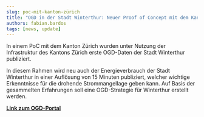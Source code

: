 ```yaml
---
slug: poc-mit-kanton-zürich
title: "OGD in der Stadt Winterthur: Neuer Proof of Concept mit dem Kanton Zürich"
authors: fabian.bardos
tags: [news, update]
---
```


In einem PoC mit dem Kanton Zürich wurden unter Nutzung der Infrastruktur des Kantons Zürich erste OGD-Daten der Stadt Winterthur publiziert.

<!-- truncate -->

In diesem Rahmen wird neu auch der Energieverbrauch der Stadt Winterthur in einer Auflösung von 15 Minuten publiziert, welcher wichtige Erkenntnisse für die drohende Strommangellage geben kann. Auf Basis der gesammelten Erfahrungen soll eine OGD-Strategie für Winterthur erstellt werden.

[**Link zum OGD-Portal**](https://www.web.statistik.zh.ch/ogd/datenkatalog/standalone/?org=Stadt%20Winterthur)

